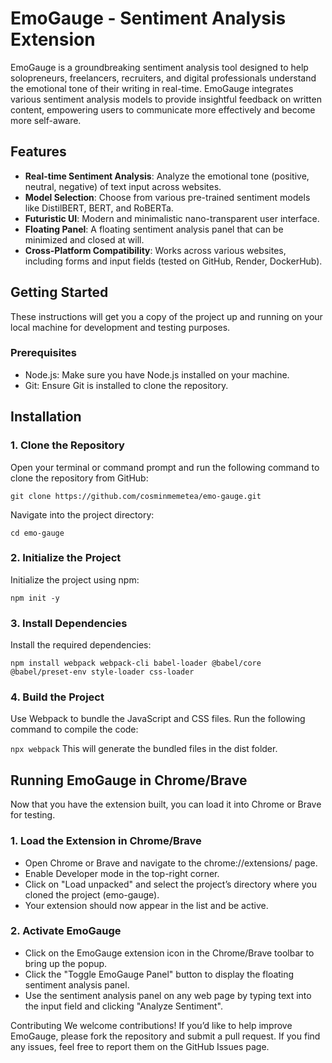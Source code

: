 # EmoGauge - Sentiment Analysis Extension

EmoGauge is a groundbreaking sentiment analysis tool designed to help solopreneurs, freelancers, recruiters, and digital professionals understand the emotional tone of their writing in real-time. EmoGauge integrates various sentiment analysis models to provide insightful feedback on written content, empowering users to communicate more effectively and become more self-aware.

## Features
- **Real-time Sentiment Analysis**: Analyze the emotional tone (positive, neutral, negative) of text input across websites.
- **Model Selection**: Choose from various pre-trained sentiment models like DistilBERT, BERT, and RoBERTa.
- **Futuristic UI**: Modern and minimalistic nano-transparent user interface.
- **Floating Panel**: A floating sentiment analysis panel that can be minimized and closed at will.
- **Cross-Platform Compatibility**: Works across various websites, including forms and input fields (tested on GitHub, Render, DockerHub).

## Getting Started
These instructions will get you a copy of the project up and running on your local machine for development and testing purposes.

### Prerequisites
- Node.js: Make sure you have Node.js installed on your machine. 
- Git: Ensure Git is installed to clone the repository.

## Installation
### 1. Clone the Repository

Open your terminal or command prompt and run the following command to clone the repository from GitHub:

```
git clone https://github.com/cosminmemetea/emo-gauge.git
```

Navigate into the project directory:

```cd emo-gauge```

### 2. Initialize the Project

Initialize the project using npm:

```npm init -y```

### 3. Install Dependencies

Install the required dependencies:


```npm install webpack webpack-cli babel-loader @babel/core @babel/preset-env style-loader css-loader```

### 4. Build the Project

Use Webpack to bundle the JavaScript and CSS files. Run the following command to compile the code:


```npx webpack```
This will generate the bundled files in the dist folder.

## Running EmoGauge in Chrome/Brave
Now that you have the extension built, you can load it into Chrome or Brave for testing.

### 1. Load the Extension in Chrome/Brave

- Open Chrome or Brave and navigate to the chrome://extensions/ page.
- Enable Developer mode in the top-right corner.
- Click on "Load unpacked" and select the project’s directory where you cloned the project (emo-gauge).
- Your extension should now appear in the list and be active.
### 2. Activate EmoGauge

- Click on the EmoGauge extension icon in the Chrome/Brave toolbar to bring up the popup.
- Click the "Toggle EmoGauge Panel" button to display the floating sentiment analysis panel.
- Use the sentiment analysis panel on any web page by typing text into the input field and clicking "Analyze Sentiment".

Contributing
We welcome contributions! If you’d like to help improve EmoGauge, please fork the repository and submit a pull request. If you find any issues, feel free to report them on the GitHub Issues page.

